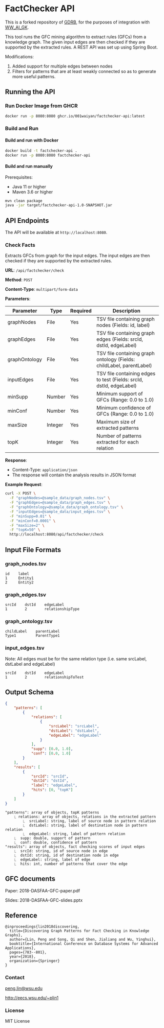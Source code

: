 # FactChecker API

This is a forked repository of [GDRB](https://github.com/wsu-db/GDRB), for the purposes of integration with [WW_AI_GK](https://github.com/AY2425S1-DSA3101-Weeping-Wranglers/WW-AI-GK).

This tool runs the GFC mining algorithm to extract rules (GFCs) from a knowledge graph. The given input edges are then checked if they are supported by the extracted rules. A REST API was set up using Spring Boot.

Modifications:

1. Added support for multiple edges between nodes
2. Filters for patterns that are at least weakly connected so as to generate more useful patterns.

## Running the API

### Run Docker Image from GHCR

```bash
docker run -p 8080:8080 ghcr.io/001waiyan/factchecker-api:latest
```

### Build and Run

#### Build and run with Docker

```bash
docker build -t factchecker-api .
docker run -p 8080:8080 factchecker-api
```

#### Build and run manually

Prerequisites:

- Java 11 or higher
- Maven 3.6 or higher

```bash
mvn clean package
java -jar target/factchecker-api-1.0-SNAPSHOT.jar
```

## API Endpoints

The API will be available at `http://localhost:8080`.

### Check Facts

Extracts GFCs from graph for the input edges. The input edges are then checked if they are supported by the extracted rules.

**URL**: `/api/factchecker/check`

**Method**: `POST`

**Content-Type**: `multipart/form-data`

**Parameters**:

| Parameter     | Type    | Required | Description                                                          |
| ------------- | ------- | -------- | -------------------------------------------------------------------- |
| graphNodes    | File    | Yes      | TSV file containing graph nodes (Fields: id, label)                  |
| graphEdges    | File    | Yes      | TSV file containing graph edges (Fields: srcId, dstId, edgeLabel)    |
| graphOntology | File    | Yes      | TSV file containing graph ontology (Fields: childLabel, parentLabel) |
| inputEdges    | File    | Yes      | TSV file containing edges to test (Fields: srcId, dstId, edgeLabel)  |
| minSupp       | Number  | Yes      | Minimum support of GFCs (Range: 0.0 to 1.0)                          |
| minConf       | Number  | Yes      | Minimum confidence of GFCs (Range: 0.0 to 1.0)                       |
| maxSize       | Integer | Yes      | Maximum size of extracted patterns                                   |
| topK          | Integer | Yes      | Number of patterns extracted for each relation                       |

**Response**:

- Content-Type: `application/json`
- The response will contain the analysis results in JSON format

**Example Request**:

```bash
curl -X POST \
  -F "graphNodes=@sample_data/graph_nodes.tsv" \
  -F "graphEdges=@sample_data/graph_edges.tsv" \
  -F "graphOntology=@sample_data/graph_ontology.tsv" \
  -F "inputEdges=@sample_data/input_edges.tsv" \
  -F "minSupp=0.01" \
  -F "minConf=0.0001" \
  -F "maxSize=2" \
  -F "topK=50" \
  http://localhost:8080/api/factchecker/check
```

## Input File Formats

### graph_nodes.tsv

```
id    label
1     Entity1
2     Entity2
```

### graph_edges.tsv

```
srcId    dstId    edgeLabel
1        2        relationshipType
```

### graph_ontology.tsv

```
childLabel    parentLabel
Type1         ParentType1
```

### input_edges.tsv

Note: All edges must be for the same relation type (i.e. same srcLabel, dstLabel and edgeLabel)

```
srcId    dstId    edgeLabel
1        2        relationshipToTest
```

## Output Schema

```json
{
    "patterns": [
        {
            "relations": [
                {
                    "srcLabel": "srcLabel",
                    "dstLabel": "dstLabel",
                    "edgeLabel": "edgeLabel"
                }
            ],
            "supp": [0.0, 1.0],
            "conf": [0.0, 1.0]
        }
    ],
    "results": [
        {
            "srcId": "srcId",
            "dstId": "dstId",
            "label": "edgeLabel",
            "hits": [0, "topK"]
        }
    ]
}

```

```
"patterns": array of objects, topK patterns
	⎿ relations: array of objects, relations in the extracted pattern
		⎿  srcLabel: string, label of source node in pattern relation
		⎿  dstLabel: string, label of destination node in pattern relation
		⎿  edgeLabel: string, label of pattern relation
	⎿  supp: double, support of pattern
	⎿  conf: double, confidence of pattern
"results": array of objects, fact checking scores of input edges
	⎿  srcId: string, id of source node in edge
	⎿  dstId: string, id of destination node in edge
	⎿  edgeLabel: string, label of edge
	⎿  hits: int, number of patterns that cover the edge
```

## GFC documents

Paper: 2018-DASFAA-GFC-paper.pdf

Slides: 2018-DASFAA-GFC-slides.pptx

## Reference

```
@inproceedings{lin2018discovering,
  title={Discovering Graph Patterns for Fact Checking in Knowledge Graphs},
  author={Lin, Peng and Song, Qi and Shen, Jialiang and Wu, Yinghui},
  booktitle={International Conference on Database Systems for Advanced Applications},
  pages={783--801},
  year={2018},
  organization={Springer}
}
```

### Contact

peng.lin@wsu.edu

http://eecs.wsu.edu/~plin1

### License

MIT License

